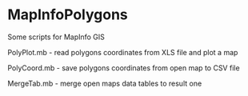 # MapInfoPolygons
Some scripts for MapInfo GIS

PolyPlot.mb - read polygons coordinates from XLS file and plot a map

PolyCoord.mb - save polygons coordinates from open map to CSV file

MergeTab.mb - merge open maps data tables to result one
